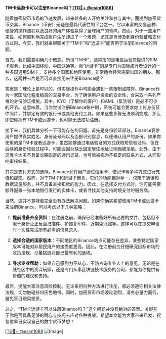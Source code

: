 **TM卡远游卡可以注册Binance吗？[[TG💪+ @esim1088](https://t.me/s/esim1088)]**

随着加密货币市场的飞速发展，越来越多的人开始关注和参与其中。而提到加密货币交易，Binance（币安）无疑是最具代表性的平台之一。它以丰富的交易品种、便捷的操作流程以及良好的用户体验赢得了全球用户的青睐。然而，对于一些用户来说，如何顺利地完成账户注册却成了一个难题，尤其是当涉及到身份验证和支付方式时。今天，我们就来聊聊关于“TM卡”和“远游卡”能否用于注册Binance的问题。

首先，我们需要明确几个概念。所谓“TM卡”，通常指的是电信运营商提供的SIM卡服务，比如中国移动、中国联通等。而“远游卡”则是专门为国际旅行者设计的一种多国通用SIM卡，支持多个国家和地区使用，非常适合经常需要出国的朋友。那么，这两种卡片是否可以直接用来注册Binance呢？

答案是：理论上是可以的，但实际操作中可能会遇到一些限制或障碍。Binance作为一家国际化程度极高的交易平台，为了确保用户资金的安全性，会采取一系列严格的身份验证措施。其中，KYC（了解你的客户）和AML（反洗钱）是必不可少的环节。这意味着，当你尝试注册Binance账户时，系统可能会要求你上传身份证件照片，并绑定有效的银行卡或其他支付工具。如果这些步骤无法顺利完成，那么即使你拥有TM卡或远游卡，也可能无法成功注册。

接下来，我们具体分析一下可能存在的问题。首先是身份验证部分。Binance要求用户提供真实姓名、身份证号码以及面部识别信息，以便确认用户的身份。如果你使用的是TM卡或者远游卡，虽然能够通过电话验证的方式获取短信验证码，但在后续的身份核验过程中，可能会因为缺乏固定居住地址证明而被拒绝。此外，由于这类卡大多不具备长期固定的通讯记录，也可能被视为不稳定的联系方式，从而影响审核结果。

其次是支付方式的选择。Binance允许用户通过信用卡、借记卡等多种方式进行充值和提现。然而，对于TM卡和远游卡而言，它们的功能相对单一，仅限于通话和数据流量服务，并不具备直接扣款的能力。因此，在选择支付方式时，你可能需要额外配置一张本地银行发行的实体卡，或者寻找其他支持跨境支付的服务商。

当然，这并不意味着完全没有办法解决问题。如果你确实希望使用TM卡或远游卡来注册Binance，可以考虑以下几种策略：

1. **提前准备齐全资料**：在注册之前，确保已经准备好所有必要的文件，包括但不限于身份证正反面扫描件、护照复印件、近期免冠照等。这样可以在提交申请时一次性完成所有必需的信息录入。

2. **选择合适的国家版本**：不同地区的Binance站点可能存在差异，某些特定国家版本可能对非居民用户的接受度更高。因此，在注册前应仔细研究目标市场的政策法规，尽量挑选对自己最有利的选项。

3. **寻求专业帮助**：如果自己感到力不从心，不妨咨询专业人士的意见。无论是在线社区中的资深玩家，还是专门从事区块链技术服务的公司，都能为你提供有价值的建议和支持。

最后，提醒大家注意风险控制。无论采用何种方法进行注册，都必须遵守相关法律法规，切勿触碰任何灰色地带。同时，加密货币市场波动剧烈，请务必量力而行，避免盲目跟风投资。

总之，“TM卡远游卡可以注册Binance吗？”这个问题并没有绝对的答案。关键在于你是否具备足够的耐心与技巧去应对各种挑战。希望本文能为大家带来启发，祝各位早日实现自己的数字货币梦想！

[[TG💪+ @esim1088](https://t.me/s/esim1088) ![Image](https://i.postimg.cc/4NQfJmqS/Snipaste-2025-05-13-00-14-12.png)]